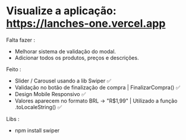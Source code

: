 # Visualize a aplicação: https://lanches-one.vercel.app

Falta fazer :
- Melhorar sistema de validação do modal.
- Adicionar todos os produtos, preços e descrições.

Feito :
- Slider / Carousel usando a lib Swiper ✅
- Validação no botão de finalização de compra | FinalizarCompra() ✅
- Design Mobile Responsivo ✅
- Valores aparecem no formato BRL -> "R$1,99" | Utilizado a função .toLocaleString() ✅

Libs :
- npm install swiper